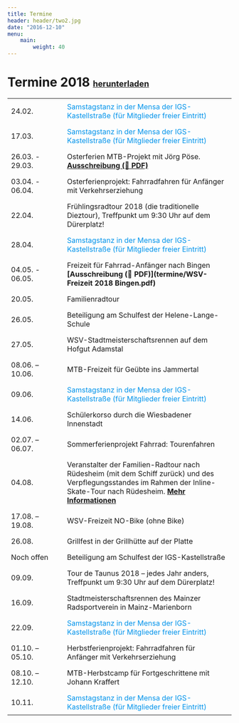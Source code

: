 ```yaml
---
title: Termine
header: header/two2.jpg
date: "2016-12-10"
menu: 
    main:
        weight: 40
---
```


# Termine 2018 <span class="small-header">[herunterladen](termine/WSV-Termine2018.pdf)</span>

Datum | Event
--- | ---
24.02. | <span class="tanz">Samstagstanz in der Mensa der IGS-Kastellstraße (für Mitglieder freier Eintritt)</span>
17.03. | <span class="tanz">Samstagstanz in der Mensa der IGS-Kastellstraße (für Mitglieder freier Eintritt)</span>
26.03. - 29.03. | Osterferien MTB-Projekt mit Jörg Pöse. **[Ausschreibung (📄 PDF)](termine/Osterferien-WSV-2018.pdf)**
03.04. - 06.04.  | Osterferienprojekt: Fahrradfahren für Anfänger mit Verkehrserziehung
22.04. | Frühlingsradtour 2018 (die traditionelle Dieztour), Treffpunkt um 9:30 Uhr auf dem Dürerplatz!
28.04. | <span class="tanz">Samstagstanz in der Mensa der IGS-Kastellstraße (für Mitglieder freier Eintritt)</span>
04.05. - 06.05. | Freizeit für Fahrrad-Anfänger nach Bingen **[Ausschreibung (📄 PDF)](termine/WSV-Freizeit 2018 Bingen.pdf)**
20.05.  | Familienradtour
26.05. | Beteiligung am Schulfest der Helene-Lange-Schule
27.05. | WSV-Stadtmeisterschaftsrennen auf dem Hofgut Adamstal
08.06. – 10.06. | MTB-Freizeit für Geübte ins Jammertal
09.06. | <span class="tanz">Samstagstanz in der Mensa der IGS-Kastellstraße (für Mitglieder freier Eintritt)</span>
14.06. | Schülerkorso durch die Wiesbadener Innenstadt
02.07. – 06.07.  | Sommerferienprojekt Fahrrad: Tourenfahren
04.08. | Veranstalter der Familien-Radtour nach Rüdesheim (mit dem Schiff zurück) und des Verpflegungsstandes im Rahmen der Inline-Skate-Tour nach Rüdesheim. **[Mehr Informationen](http://w-n-s.de/2018rheingau.html)**
17.08. – 19.08. | WSV-Freizeit NO-Bike (ohne Bike)
26.08. | Grillfest in der Grillhütte auf der Platte
Noch offen | Beteiligung am Schulfest der IGS-Kastellstraße
09.09. | Tour de Taunus 2018 – jedes Jahr anders, Treffpunkt um 9:30 Uhr auf dem Dürerplatz!
16.09. | Stadtmeisterschaftsrennen des Mainzer Radsportverein in Mainz-Marienborn
22.09. | <span class="tanz">Samstagstanz in der Mensa der IGS-Kastellstraße (für Mitglieder freier Eintritt)</span>
01.10. – 05.10.  | Herbstferienprojekt: Fahrradfahren für Anfänger mit Verkehrserziehung
08.10. – 12.10. | MTB-Herbstcamp für Fortgeschrittene mit Johann Kraffert
10.11. | <span class="tanz">Samstagstanz in der Mensa der IGS-Kastellstraße (für Mitglieder freier Eintritt)</span>

<style type="text/css">
	thead {
		display: none;
	}

	td:first-child {
		width: 110px;
	}

	td, th {
		border: none;
		padding: 0.5em 0.5em;
	}

	.tanz {
		color: #0093eb;
	}

	.small-header {
		font-size: 0.65em;
	}

</style>
